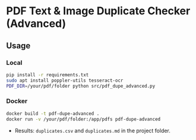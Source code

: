 # PDF Text & Image Duplicate Checker (Advanced)

## Usage

### Local

```sh
pip install -r requirements.txt
sudo apt install poppler-utils tesseract-ocr
PDF_DIR=/your/pdf/folder python src/pdf_dupe_advanced.py
```

### Docker

```sh
docker build -t pdf-dupe-advanced .
docker run -v /your/pdf/folder:/app/pdfs pdf-dupe-advanced
```

- Results: `duplicates.csv` and `duplicates.md` in the project folder.
